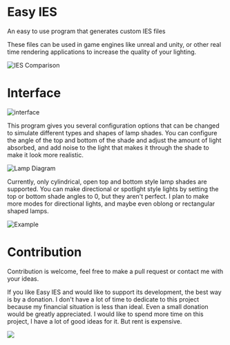 # Easy IES
An easy to use program that generates custom IES files

These files can be used in game engines like unreal and unity, or other real time rendering applications to increase the quality of your lighting.

![IES Comparison](https://github.com/nickmcdonald/ies-generator/blob/master/img/Compare.PNG?raw=true "Compare")


# Interface
![interface](https://github.com/nickmcdonald/ies-generator/blob/master/img/gui.png?raw=true "Interface")


This program gives you several configuration options that can be changed to simulate different types and shapes of lamp shades. You can configure the angle of the top and bottom of the shade and adjust the amount of light absorbed, and add noise to the light that makes it through the shade to make it look more realistic.

![Lamp Diagram](https://github.com/nickmcdonald/ies-generator/blob/master/img/diagram.png?raw=true "Diagram")

Currently, only cylindrical, open top and bottom style lamp shades are supported. You can make directional or spotlight style lights by setting the top or bottom shade angles to 0, but they aren't perfect. I plan to make more modes for directional lights, and maybe even oblong or rectangular shaped lamps.

![Example](https://github.com/nickmcdonald/ies-generator/blob/master/img/iesgenExample.png?raw=true "Examples")

# Contribution
Contribution is welcome, feel free to make a pull request or contact me with your ideas.

If you like Easy IES and would like to support its development, the best way is by a donation. I don't have a lot of time to dedicate to this project because my financial situation is less than ideal. Even a small donation would be greatly appreciated. I would like to spend more time on this project, I have a lot of good ideas for it. But rent is expensive.

[![](https://www.paypalobjects.com/en_US/i/btn/btn_donateCC_LG.gif)](https://www.paypal.com/cgi-bin/webscr?cmd=_s-xclick&hosted_button_id=8SFL6DVAVMJ8Q)
